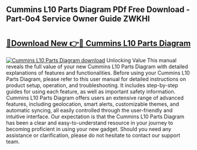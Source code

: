 ## Cummins L10 Parts Diagram PDf Free Download - Part-0o4 Service Owner Guide ZWKHI

# <h2><a href="http://dfh99c9.blite.top/?on=Cummins+L10+Parts+Diagram">🔗Download New 👉🔴 Cummins L10 Parts Diagram</a></h2>

[![Cummins L10 Parts Diagram download](https://i.imgur.com/lujVjoI.png)](http://dfh99c9.blite.top/?on=Cummins+L10+Parts+Diagram)
Unlocking Value This manual reveals the full value of your new Cummins L10 Parts Diagram with detailed explanations of features and functionalities. Before using your Cummins L10 Parts Diagram, please refer to this user manual for detailed instructions on product setup, operation, and troubleshooting. It includes step-by-step guides for using each feature, as well as important safety information. Cummins L10 Parts Diagram offers users an extensive range of advanced features, including geolocation, smart alerts, customizable themes, and automatic syncing, all easily controlled through the user-friendly and intuitive interface. Our expectation is that the Cummins L10 Parts Diagram has been a clear and easy-to-understand resource in your journey to becoming proficient in using your new gadget. Should you need any assistance or clarification, please do not hesitate to contact our support team.
